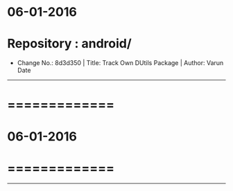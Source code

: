 06-01-2016
==========

# Repository : android/
- Change No.: 8d3d350 | Title: Track Own DUtils Package | Author: Varun Date 



----------
# =============
#    06-01-2016
# =============
----------

